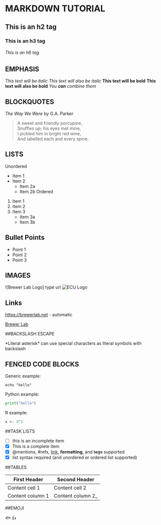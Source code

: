 
# MARKDOWN TUTORIAL

## This is an h2 tag
### This is an h3 tag 
###### This is an h6 tag
## EMPHASIS
*This text will be italic*
_This text will also be italic_
**This text will be bold**
__This text will also be bold__
_You **can** combine them_

## BLOCKQUOTES

_The Way We Were_ by G.A. Parker

> A sweet and friendly porcupine, \
> Snuffles up; his eyes met mine, \
> I pickled him in bright red wine,\
> And labelled each and every spine.

## LISTS

Unordered

* Item 1
* Item 2
	* Item 2a
	* Item 2b
Ordered
1. Item 1
2. Item 2
3. Item 3
	* Item 3a
	* Item 3b
## Bullet Points
- Point 1
- Point 2
- Point 3

## IMAGES

![Brewer Lab Logo] type url
![ECU Logo](https://upload.wikimedia.org/wikipedia/en/thumb/c/c7/East_Carolina_Pirates_logo.svg/1200px-East_Carolina_Pirates_logo.svg.png)

## Links

https://brewerlab.net - automatic

[Brewer Lab](https.//brewer.lab.net)

##BACKSLASH ESCAPE

\*Literal asterisk\*
can use special characters as literal symbols with backslash

## FENCED CODE BLOCKS

Generic example:

```
echo "hello"
```

Python example:
```python
print("hello")
```
R example:
```r
x <- 4^2
```

##TASK LISTS
- [ ] this is an incomplete item
- [x] This is a complete item
- [x] @mentions, #refs, [link](), **formatting**, and <del>tags</del> supported
- [x] list syntax required (and unordered or ordered list supported)

##TABLES

First Header | Second Header
------------ | -------------
Content cell 1 | Content cell 2
Content column 1 | Content column 2_

##EMOJI

:fish:
:+1:

